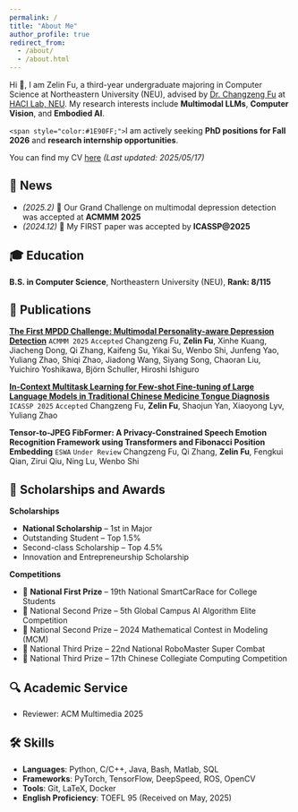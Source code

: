 ```yaml
---
permalink: /
title: "About Me"
author_profile: true
redirect_from: 
  - /about/
  - /about.html
---
```

Hi 👋, I am Zelin Fu, a third-year undergraduate majoring in Computer Science at Northeastern University (NEU), advised by [Dr. Changzeng Fu](https://sstc.neuq.edu.cn/info/1131/2662.htm) at [HACI Lab, NEU](https://sstc.neuq.edu.cn/index.htm). My research interests include **Multimodal LLMs**, **Computer Vision**, and **Embodied AI**.

`<span style="color:#1E90FF;">`I am actively seeking **PhD positions for Fall 2026** and **research internship opportunities**.

You can find my CV [here](https://github.com/zin-Fu/Zelin-Fu.github.io/blob/master/files/resume.pdf) *(Last updated: 2025/05/17)*

## 🌟 News

- _(2025.2)_ 🎉 Our Grand Challenge on multimodal depression detection was accepted at **ACMMM 2025**
- _(2024.12)_ 🎉 My FIRST paper was accepted by **ICASSP@2025**

## 🎓 Education

**B.S. in Computer Science**, Northeastern University (NEU), **Rank: 8/115**

## 📄 Publications

**[The First MPDD Challenge: Multimodal Personality-aware Depression Detection](https://arxiv.org/abs/2505.10034)**
`ACMMM 2025` `Accepted`
Changzeng Fu, **Zelin Fu**, Xinhe Kuang, Jiacheng Dong, Qi Zhang, Kaifeng Su, Yikai Su, Wenbo Shi, Junfeng Yao, Yuliang Zhao, Shiqi Zhao, Jiadong Wang, Siyang Song, Chaoran Liu, Yuichiro Yoshikawa, Björn Schuller, Hiroshi Ishiguro

**[In-Context Multitask Learning for Few-shot Fine-tuning of Large Language Models in Traditional Chinese Medicine Tongue Diagnosis](https://ieeexplore.ieee.org/document/10887764)**
`ICASSP 2025` `Accepted`
Changzeng Fu, **Zelin Fu**, Shaojun Yan, Xiaoyong Lyv, Yuliang Zhao

**Tensor-to-JPEG FibFormer: A Privacy-Constrained Speech Emotion Recognition Framework using Transformers and Fibonacci Position Embedding**
`ESWA` `Under Review`
Changzeng Fu, Qi Zhang, **Zelin Fu**, Fengkui Qian, Zirui Qiu, Ning Lu, Wenbo Shi

## 🏅 Scholarships and Awards

**Scholarships**

- **National Scholarship** – 1st in Major
- Outstanding Student – Top 1.5%
- Second-class Scholarship – Top 4.5%
- Innovation and Entrepreneurship Scholarship

**Competitions**

- 🥇 **National First Prize** – 19th National SmartCarRace for College Students
- 🥈 National Second Prize – 5th Global Campus AI Algorithm Elite Competition
- 🥈 National Second Prize – 2024 Mathematical Contest in Modeling (MCM)
- 🥉 National Third Prize – 22nd National RoboMaster Super Combat
- 🥉 National Third Prize – 17th Chinese Collegiate Computing Competition

## 🔍 Academic Service

- Reviewer: ACM Multimedia 2025

## 🛠️ Skills

- **Languages**: Python, C/C++, Java, Bash, Matlab, SQL
- **Frameworks**: PyTorch, TensorFlow, DeepSpeed, ROS, OpenCV
- **Tools**: Git, LaTeX, Docker
- **English Proficiency**: TOEFL 95 (Received on May, 2025)
